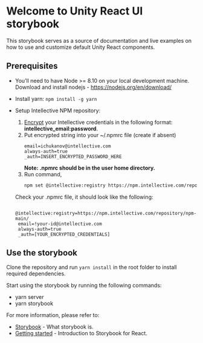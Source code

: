 # Welcome to Unity React UI storybook

This storybook serves as a source of documentation and live examples on how to use and customize default Unity React components.

## Prerequisites

* You’ll need to have Node >= 8.10 on your local development machine. 
Download and install nodejs - https://nodejs.org/en/download/

* Install yarn:
```npm install -g yarn```

* Setup Intellective NPM repository:   
    1. [Encrypt](https://help.sonatype.com/repomanager3/formats/npm-registry#npmRegistry-AuthenticationUsingBasicAuth) your Intellective credentials in the following format: **intellective_email:password**.
    2. Put encrypted string into your ~/.npmrc file (create if absent)
        ```text
        email=ichukanov@intellective.com 
        always-auth=true 
        _auth=INSERT_ENCRYPTED_PASSWORD_HERE
        ```
        **Note: .npmrc should be in the user home directory.**
    3. Run command, 
        ```sh
        npm set @intellective:registry https://npm.intellective.com/repository/npm-main/
       ```
     
    Check your .npmrc file, it should look like the following:

    ```text
     @intellective:registry=https://npm.intellective.com/repository/npm-main/
     email=!your-id@intellective.com
     always-auth=true
     _auth=[YOUR_ENCRYPTED_CREDENTIALS]
    ```

## Use the storybook

Clone the repository and run `yarn install` in the root folder to install required dependencies.

Start using the storybook by running the following commands:

* yarn server
* yarn storybook

For more information, please refer to:

- [Storybook](https://storybook.js.org) - What storybook is.
- [Getting started](https://storybook.js.org/docs/react/get-started/introduction) - Introduction to Storybook for React.
